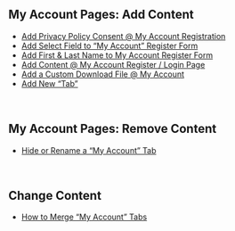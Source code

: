 ## My Account Pages: Add Content

* [Add Privacy Policy Consent @ My Account Registration](https://businessbloomer.com/woocommerce-add-privacy-policy-consent-my-account-registration/)
* [Add Select Field to “My Account” Register Form](https://businessbloomer.com/woocommerce-add-select-field-account-register-form/)
* [Add First & Last Name to My Account Register Form](https://businessbloomer.com/woocommerce-add-first-last-name-account-register-form/)
* [Add Content @ My Account Register / Login Page](https://businessbloomer.com/woocommerce-show-extra-content-my-account-page/)
* [Add a Custom Download File @ My Account](https://www.businessbloomer.com/woocommerce-add-a-custom-download-file-my-account/)
* [Add New “Tab”](https://www.businessbloomer.com/woocommerce-add-new-tab-account-page/)

<br/>

## My Account Pages: Remove Content
* [Hide or Rename a “My Account” Tab](https://www.businessbloomer.com/woocommerce-hide-rename-account-tab/)

<br/>

## Change Content
* [How to Merge “My Account” Tabs](https://www.businessbloomer.com/woocommerce-merge-account-tabs/)
